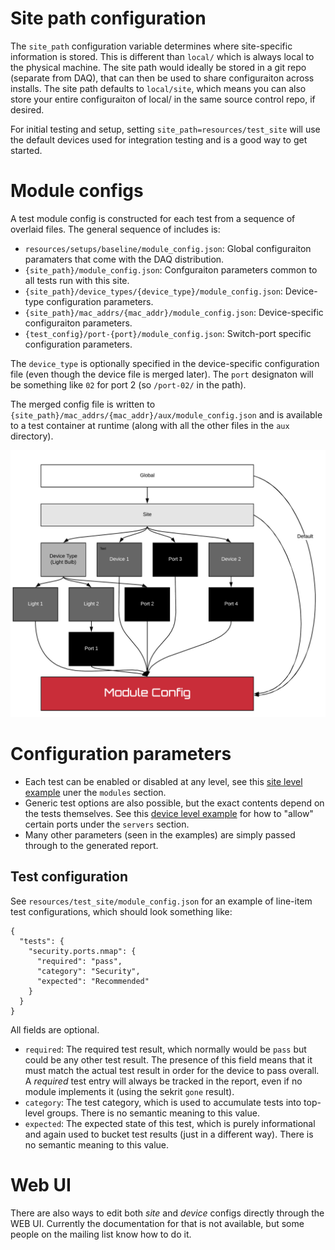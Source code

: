 # Site path configuration

The `site_path` configuration variable determines where site-specific information is stored.
This is different than `local/` which is always local to the physical machine. The site path
would ideally be stored in a git repo (separate from DAQ), that can then be used to share
configuraiton across installs. The site path defaults to `local/site`, which means you can
also store your entire configuraiton of local/ in the same source control repo, if desired.

For initial testing and setup, setting `site_path=resources/test_site` will use the default devices
used for integration testing and is a good way to get started.

# Module configs

A test module config is constructed for each test from a sequence of overlaid files. The
general sequence of includes is:

* `resources/setups/baseline/module_config.json`: Global configuraiton paramaters that come with the DAQ distribution.
* `{site_path}/module_config.json`: Confguraiton parameters common to all tests run with this site.
* `{site_path}/device_types/{device_type}/module_config.json`: Device-type configuration parameters.
* `{site_path}/mac_addrs/{mac_addr}/module_config.json`: Device-specific configuraiton parameters.
* `{test_config}/port-{port}/module_config.json`: Switch-port specific configuration parameters.

The `device_type` is optionally specified in the device-specific configuration file (even
though the device file is merged later). The `port` designaton will be something like `02` for
port 2 (so `/port-02/` in the path).

The merged config file is written to `{site_path}/mac_addrs/{mac_addr}/aux/module_config.json`
and is available to a test container at runtime (along with all the other files in the `aux`
directory).

![Diagram](module_config.png)

# Configuration parameters

* Each test can be enabled or disabled at any level, see this
[site level example](https://github.com/faucetsdn/daq/blob/master/resources/test_site/module_config.json) uner the `modules` section.
* Generic test options are also possible, but the exact contents depend on the tests themselves. See this
[device level example](https://github.com/faucetsdn/daq/blob/master/resources/test_site/mac_addrs/9a02571e8f01/module_config.json)
for how to "allow" certain ports under the `servers` section.
* Many other parameters (seen in the examples) are simply passed through to the generated report.

## Test configuration

See `resources/test_site/module_config.json` for an example of line-item test configurations,
which should look something like:
```
{
  "tests": {
    "security.ports.nmap": {
      "required": "pass",
      "category": "Security",
      "expected": "Recommended"
    }
  }
}
```

All fields are optional.

* `required`: The required test result, which normally would be `pass` but could be any other
test result. The presence of this field means that it must match the actual test result
in order for the device to pass overall. A _required_ test entry will always be tracked
in the report, even if no module implements it (using the sekrit `gone` result).
* `category`: The test category, which is used to accumulate tests into top-level groups. There is
no semantic meaning to this value.
* `expected`: The expected state of this test, which is purely informational and again used to bucket
test results (just in a different way). There is no semantic meaning to this value.

# Web UI

There are also ways to edit both _site_ and _device_ configs directly through the WEB UI. Currently the
documentation for that is not available, but some people on the mailing list know how to do it.
